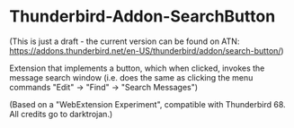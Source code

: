 # Thunderbird-Addon-SearchButton
(This is just a draft - the current version can be found on ATN: https://addons.thunderbird.net/en-US/thunderbird/addon/search-button/)

Extension that implements a button, which when clicked, invokes the message search window (i.e. does the same as clicking the menu commands "Edit" -> "Find" -> "Search Messages")

(Based on a "WebExtension Experiment", compatible with Thunderbird 68. All credits go to darktrojan.)

